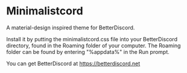 # Minimalistcord
A material-design inspired theme for BetterDiscord.

Install it by putting the minimalistcord.css file into your BetterDiscord directory, found in the Roaming folder of your computer. The Roaming folder can be found by entering "%appdata%" in the Run prompt.

You can get BetterDiscord at https://betterdiscord.net
